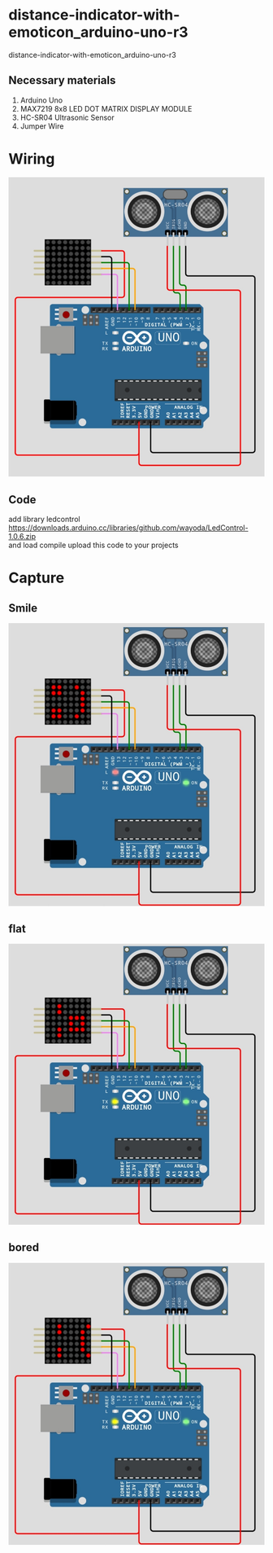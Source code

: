 # distance-indicator-with-emoticon_arduino-uno-r3
distance-indicator-with-emoticon_arduino-uno-r3
## Necessary materials
1. Arduino Uno
2. MAX7219 8x8 LED DOT MATRIX DISPLAY MODULE
3. HC-SR04 Ultrasonic Sensor 
4. Jumper Wire
# Wiring
<img src="capture/wiring.jpg"><br>
## Code
add library ledcontrol https://downloads.arduino.cc/libraries/github.com/wayoda/LedControl-1.0.6.zip <br>
and load compile upload this code to your projects
# Capture
## Smile
<img src="capture/smile.jpg"><br>
## flat
<img src="capture/flat.jpg"><br>
## bored
<img src="capture/bored.jpg"><br>
